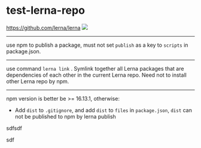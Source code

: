 # test-lerna-repo

https://github.com/lerna/lerna
<a href="https://github.com/zhaoyiming0803/test-lerna-repo/actions/workflows/ci.yml" target="_blank"><img src="https://github.com/zhaoyiming0803/test-lerna-repo/actions/workflows/ci.yml/badge.svg?branch=dev"></a>

***

use npm to publish a package, must not set `publish` as a key to `scripts` in package.json.

***

use command `lerna link` . Symlink together all Lerna packages that are dependencies of each other in the current Lerna repo. Need not to install other Lerna repo by npm.

***

npm version is better be >= 16.13.1, otherwise:

- Add `dist` to `.gitignore`, and add `dist` to `files` in `package.json`, `dist` can not be published to npm by lerna publish

sdfsdf

sdf
